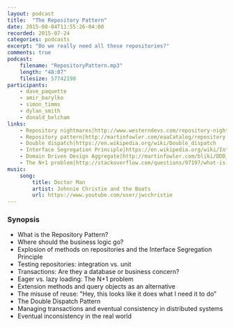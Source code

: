 ```yaml
---
layout: podcast
title:  "The Repository Pattern"
date: 2015-08-04T11:55:26-04:00
recorded: 2015-07-24
categories: podcasts
excerpt: "Do we really need all these repositories?"
comments: true
podcast:
    filename: "RepositoryPattern.mp3"
    length: "48:07"
    filesize: 57742198
participants:
    - dave_paquette
    - amir_barylko
    - simon_timms
    - dylan_smith
    - donald_belcham
links:
    - Repository nightmares|http://www.westerndevs.com/repository-nightmares/
    - Repository pattern|http://martinfowler.com/eaaCatalog/repository.html
    - Double dispatch|https://en.wikipedia.org/wiki/Double_dispatch
    - Interface Segregation Principle|https://en.wikipedia.org/wiki/Interface_segregation_principle
    - Domain Driven Design Aggregate|http://martinfowler.com/bliki/DDD_Aggregate.html
    - The N+1 problem|http://stackoverflow.com/questions/97197/what-is-the-n1-selects-issue
music:
    song:
        title: Doctor Man
        artist: Johnnie Christie and the Boats
        url: https://www.youtube.com/user/jwcchristie
---
```

### Synopsis

* What is the Repository Pattern?
* Where should the business logic go?
* Explosion of methods on repositories and the Interface Segregation Principle
* Testing repositories: integration vs. unit
* Transactions: Are they a database or business concern?
* Eager vs. lazy loading: The N+1 problem
* Extension methods and query objects as an alternative
* The misuse of reuse: "Hey, this looks like it does what I need it to do"
* The Double Dispatch Pattern
* Managing transactions and eventual consistency in distributed systems
* Eventual inconsistency in the real world
